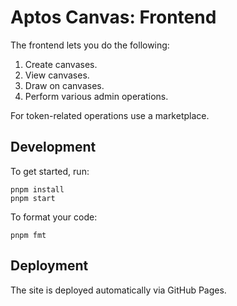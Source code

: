 # Aptos Canvas: Frontend

The frontend lets you do the following:
1. Create canvases.
1. View canvases.
1. Draw on canvases.
1. Perform various admin operations.

For token-related operations use a marketplace.

## Development
To get started, run:
```
pnpm install
pnpm start
```

To format your code:
```
pnpm fmt
```

## Deployment
The site is deployed automatically via GitHub Pages.
